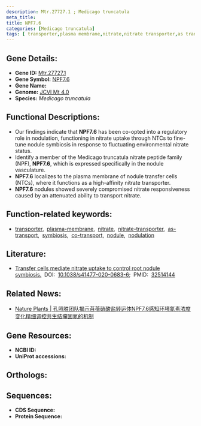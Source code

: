 ```yaml
---
description: Mtr.27727.1 ; Medicago truncatula
meta_title:
title: NPF7.6
categories: [Medicago truncatula]
tags: [ transporter,plasma membrane,nitrate,nitrate transporter,as transport,symbiosis,co transport,nodule,nodulation ]
---
```


## Gene Details:
- **Gene ID:**	[Mtr.27727.1]()
- **Gene Symbol:** <u> NPF7.6 </u>
- **Gene Name:** 
- **Genome:** [JCVI Mt 4.0]()
- **Species:** *Medicago truncatula*

## Functional Descriptions:
   - Our findings indicate that **NPF7.6** has been co-opted into a regulatory role in nodulation, functioning in nitrate uptake through NTCs to fine-tune nodule symbiosis in response to fluctuating environmental nitrate status.
   - Identify a member of the Medicago truncatula nitrate peptide family (NPF), **NPF7.6**, which is expressed specifically in the nodule vasculature. 
   - **NPF7.6** localizes to the plasma membrane of nodule transfer cells (NTCs), where it functions as a high-affinity nitrate transporter.
   -  **NPF7.6** nodules showed severely compromised nitrate responsiveness caused by an attenuated ability to transport nitrate.

## Function-related keywords:
   - [transporter](/tags/transporter/),&nbsp;&nbsp;[plasma-membrane](/tags/plasma-membrane/),&nbsp;&nbsp;[nitrate](/tags/nitrate/),&nbsp;&nbsp;[nitrate-transporter](/tags/nitrate-transporter/),&nbsp;&nbsp;[as-transport](/tags/as-transport/),&nbsp;&nbsp;[symbiosis](/tags/symbiosis/),&nbsp;&nbsp;[co-transport](/tags/co-transport/),&nbsp;&nbsp;[nodule](/tags/nodule/),&nbsp;&nbsp;[nodulation](/tags/nodulation/)

## Literature:
   - [Transfer cells mediate nitrate uptake to control root nodule symbiosis.]( https://www.nature.com/articles/s41477-020-0683-6#article-info)&nbsp;&nbsp;DOI:&nbsp;&nbsp;[10.1038/s41477-020-0683-6](https://www.nature.com/articles/s41477-020-0683-6#article-info);&nbsp;&nbsp;PMID:&nbsp;&nbsp;[32514144](https://pubmed.ncbi.nlm.nih.gov/32514144/)

## Related News:
   - [Nature Plants | 孔照胜团队揭示苜蓿硝酸盐转运体NPF7.6感知环境氮素浓度变化精细调控共生结瘤固氮的机制](https://mp.weixin.qq.com/s?__biz=Mzg3MDEwNDEyMg==&mid=2247490198&idx=4&sn=e11e8bd395dd7f3fbeb7deb17105fe85&chksm=ce93b7c3f9e43ed524a2c6f4dffe9b4c86cbb46d31fcf3721f330f2cacd2ade3d0d686b98389&scene=27#wechat_redirect)

## Gene Resources:
- **NCBI ID:**  [](https://www.ncbi.nlm.nih.gov/gene/?term=)
- **UniProt accessions:** [](https://www.uniprot.org/uniprotkb//entry)

## Orthologs:

## Sequences:
- **CDS Sequence:**
- **Protein Sequence:**
